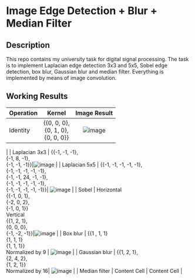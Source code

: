 # Image Edge Detection + Blur + Median Filter
## Description
This repo contains my university task for digital signal processing. The task is to implement Laplacian edge detection 3x3 and 5x5, Sobel edge detection, box blur, Gaussian blur and median filter. Everything is implemented by means of image convolution.
## Working Results
| Operation      |    Kernel        | Image Result  |
| :---  | :---:     | :---:  |
| Identity       | {{0, 0, 0},<br>{0, 1, 0},<br>{0, 0, 0}}|![image](https://user-images.githubusercontent.com/61329729/143782033-f261cab2-4613-4885-a68e-624c39f63c47.png)
|
| Laplacian 3x3  | {{-1, -1, -1},<br>{-1, 8, -1},<br>{-1, -1, -1}}|![image](https://user-images.githubusercontent.com/61329729/143782049-f12b6b99-4be9-436f-8c36-b239fa4ad72e.png)
  |
| Laplacian 5x5  | {{-1, -1, -1, -1, -1},<br>{-1, -1, -1, -1, -1},<br>{-1, -1, 24, -1, -1},<br>{-1, -1, -1, -1, -1},<br>{-1, -1, -1, -1, -1}}| ![image](https://user-images.githubusercontent.com/61329729/143782067-ec247231-0d2c-40d6-a629-e3873e3f68cd.png)
  |
| Sobel          | Horizontal<br>{{-1, 0, 1},<br>{-2, 0, 2},<br>{-1, 0, 1}}<br>Vertical<br>{{1, 2, 1},<br>{0, 0, 0},<br>{-1, -2, -1}}|![image](https://user-images.githubusercontent.com/61329729/143782091-d09131a6-40ac-4335-b4f0-de0d81cac414.png)
   |
| Box blur       | {{1 , 1, 1}<br>{1, 1, 1}<br> {1, 1, 1}}<br>Normalized by 9 | ![image](https://user-images.githubusercontent.com/61329729/143782098-3f161f3c-b403-4852-9754-f44bff364f87.png)
  |
| Gaussian blur  | {{1, 2, 1},<br>{2, 4, 2},<br>{1, 2, 1}}<br>Normalized by 16| ![image](https://user-images.githubusercontent.com/61329729/143782119-4c02ed4e-ad7a-4b5a-b771-7f254708cba0.png)
  |
| Median filter  | Content Cell  | Content Cell  |
